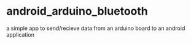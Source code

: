 # android_arduino_bluetooth
 a simple app to send/recieve data from an arduino board to an android application
